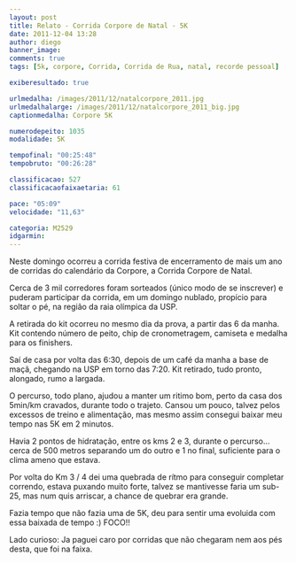 ```yaml
---
layout: post
title: Relato - Corrida Corpore de Natal - 5K
date: 2011-12-04 13:28
author: diego
banner_image:
comments: true
tags: [5k, corpore, Corrida, Corrida de Rua, natal, recorde pessoal]

exiberesultado: true

urlmedalha: /images/2011/12/natalcorpore_2011.jpg
urlmedalhalarge: /images/2011/12/natalcorpore_2011_big.jpg
captionmedalha: Corpore 5K

numerodepeito: 1035
modalidade: 5K

tempofinal: "00:25:48"
tempobruto: "00:26:28"

classificacao: 527
classificacaofaixaetaria: 61

pace: "05:09"
velocidade: "11,63"

categoria: M2529
idgarmin: 
---
```


Neste domingo ocorreu a corrida festiva de encerramento de mais um ano de corridas do calendário da Corpore, a Corrida Corpore de Natal.

Cerca de 3 mil corredores foram sorteados (único modo de se inscrever) e puderam participar da corrida, em um domingo nublado, propício para soltar o pé, na região da raia olímpica da USP.

A retirada do kit ocorreu no mesmo dia da prova, a partir das 6 da manha. Kit contendo número de peito, chip de cronometragem, camiseta e medalha para os finishers.

<!--more-->

Saí de casa por volta das 6:30, depois de um café da manha a base de maçã, chegando na USP em torno das 7:20. Kit retirado, tudo pronto, alongado, rumo a largada.

O percurso, todo plano, ajudou a manter um ritimo bom, perto da casa dos 5min/km cravados, durante todo o trajeto. Cansou um pouco, talvez pelos excessos de treino e alimentação, mas mesmo assim consegui baixar meu tempo nas 5K em 2 minutos.

Havia 2 pontos de hidratação, entre os kms 2 e 3, durante o percurso... cerca de 500 metros separando um do outro e 1 no final, suficiente para o clima ameno que estava.

Por volta do Km 3 / 4 dei uma quebrada de rítmo para conseguir completar correndo, estava puxando muito forte, talvez se mantivesse faria um sub-25, mas num quis arriscar, a chance de quebrar era grande.

Fazia tempo que não fazia uma de 5K, deu para sentir uma evoluida com essa baixada de tempo :) FOCO!!

Lado curioso: Ja paguei caro por corridas que não chegaram nem aos pés desta, que foi na faixa.